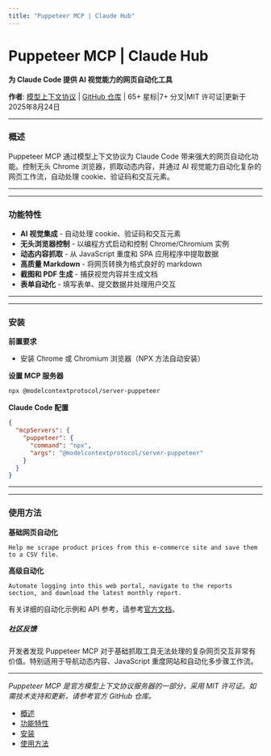 ```yaml
---
title: "Puppeteer MCP | Claude Hub"
---
```


# Puppeteer MCP | Claude Hub

**为 Claude Code 提供 AI 视觉能力的网页自动化工具**

**作者**: [模型上下文协议](https://github.com/modelcontextprotocol)  |  [GitHub 仓库](https://github.com/modelcontextprotocol/servers/tree/main/src/puppeteer)  |  65+ 星标|7+ 分叉|MIT 许可证|更新于 2025年8月24日

* * *

### 概述[​](#概述)

Puppeteer MCP 通过模型上下文协议为 Claude Code 带来强大的网页自动化功能。控制无头 Chrome 浏览器，抓取动态内容，并通过 AI 视觉能力自动化复杂的网页工作流，自动处理 cookie、验证码和交互元素。

* * *

* * *

### 功能特性[​](#功能特性)

-   **AI 视觉集成** - 自动处理 cookie、验证码和交互元素
-   **无头浏览器控制** - 以编程方式启动和控制 Chrome/Chromium 实例
-   **动态内容抓取** - 从 JavaScript 重度和 SPA 应用程序中提取数据
-   **高质量 Markdown** - 将网页转换为格式良好的 markdown
-   **截图和 PDF 生成** - 捕获视觉内容并生成文档
-   **表单自动化** - 填写表单、提交数据并处理用户交互

* * *

* * *

### 安装[​](#安装)

**前置要求**

-   安装 Chrome 或 Chromium 浏览器（NPX 方法自动安装）

**设置 MCP 服务器**

```bash
npx @modelcontextprotocol/server-puppeteer
```

**Claude Code 配置**

```json
{
  "mcpServers": {
    "puppeteer": {
      "command": "npx",
      "args": "@modelcontextprotocol/server-puppeteer"
    }
  }
}
```

* * *

* * *

### 使用方法[​](#使用方法)

**基础网页自动化**

```
Help me scrape product prices from this e-commerce site and save them to a CSV file.
```

**高级自动化**

```
Automate logging into this web portal, navigate to the reports section, and download the latest monthly report.
```

有关详细的自动化示例和 API 参考，请参考[官方文档](https://github.com/modelcontextprotocol/servers/tree/main/src/puppeteer)。

##### 社区反馈

开发者发现 Puppeteer MCP 对于基础抓取工具无法处理的复杂网页交互非常有价值。特别适用于导航动态内容、JavaScript 重度网站和自动化多步骤工作流。


* * *

*Puppeteer MCP 是官方模型上下文协议服务器的一部分，采用 MIT 许可证。如需技术支持和更新，请参考官方 GitHub 仓库。*

-   [概述](#概述)
-   [功能特性](#功能特性)
-   [安装](#安装)
-   [使用方法](#使用方法)